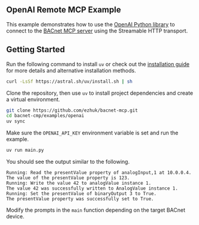 ## OpenAI Remote MCP Example

This example demonstrates how to use the [OpenAI Python library](https://github.com/openai/openai-python) to connect to the [BACnet MCP server](https://github.com/ezhuk/bacnet-mcp) using the Streamable HTTP transport.

## Getting Started

Run the following command to install `uv` or check out the [installation guide](https://docs.astral.sh/uv/getting-started/installation/) for more details and alternative installation methods.

```bash
curl -LsSf https://astral.sh/uv/install.sh | sh
```

Clone the repository, then use `uv` to install project dependencies and create a virtual environment.

```bash
git clone https://github.com/ezhuk/bacnet-mcp.git
cd bacnet-cmp/examples/openai
uv sync
```

Make sure the `OPENAI_API_KEY` environment variable is set and run the example.

```bash
uv run main.py
```

You should see the output similar to the following.

```text
Running: Read the presentValue property of analogInput,1 at 10.0.0.4.
The value of the presentValue property is 123.
Running: Write the value 42 to analogValue instance 1.
The value 42 was successfully written to AnalogValue instance 1.
Running: Set the presentValue of binaryOutput 3 to True.
The presentValue property was successfully set to True.
```

Modify the prompts in the `main` function depending on the target BACnet device.
